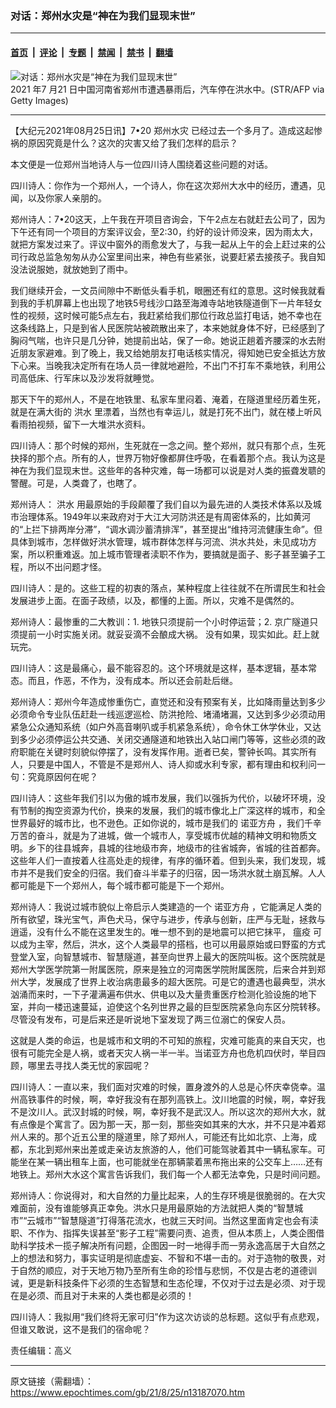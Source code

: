 ### 对话：郑州水灾是“神在为我们显现末世”

---

#### [首页](../../../..?n13187070) &nbsp;|&nbsp; [评论](../../../../../epoch-comment?n13187070) &nbsp;|&nbsp; [专题](../../../../../epoch-special?n13187070) &nbsp;|&nbsp; [禁闻](../../../../../epoch-news?n13187070) &nbsp;|&nbsp; [禁书](../../../../../books?n13187070) &nbsp;|&nbsp; [翻墙](https://github.com/gfw-breaker/nogfw/blob/master/README.md?n13187070)


<div><img alt="对话：郑州水灾是“神在为我们显现末世”" class="attachment-djy_600_400 size-djy_600_400 wp-post-image" src="https://i.epochtimes.com/assets/uploads/2021/08/id13187167-GettyImages-1234087498-1-.jpeg"/>
<div class="caption">
 2021 年7 月21 日中国河南省郑州市遭遇暴雨后，汽车停在洪水中。(STR/AFP via Getty Images)
</div></div><hr/><div class="post_content" id="artbody" itemprop="articleBody">
 <!-- article content begin -->
 <p>
  【大纪元2021年08月25日讯】7•20
  <ok href="https://www.epochtimes.com/gb/tag/%E9%83%91%E5%B7%9E%E6%B0%B4%E7%81%BE.html">
   郑州水灾
  </ok>
  已经过去一个多月了。造成这起惨祸的原因究竟是什么？这次的灾害又给了我们怎样的启示？
 </p>
 <p>
  本文便是一位郑州当地诗人与一位四川诗人围绕着这些问题的对话。
 </p>
 <p>
  四川诗人：你作为一个郑州人，一个诗人，你在这次郑州大水中的经历，遭遇，见闻，以及你家人亲朋的。
 </p>
 <p>
  郑州诗人：7•20这天，上午我在开项目咨询会，下午2点左右就赶去公司了，因为下午还有同一个项目的方案评议会，至2:30，约好的设计师没来，因为雨太大，就把方案发过来了。评议中窗外的雨愈发大了，与我一起从上午的会上赶过来的公司行政总监急匆匆从办公室里间出来，神色有些紧张，说要赶紧去接孩子。我自知没法说服她，就放她到了雨中。
 </p>
 <p>
  我们继续开会，一文员间隙中不断低头看手机，眼圈还有红的意思。这时候我就看到我的手机屏幕上也出现了地铁5号线沙口路至海滩寺站地铁隧道倒下一片年轻女性的视频，这时候可能5点左右，我赶紧给我们那位行政总监打电话，她不幸也在这条线路上，只是到省人民医院站被疏散出来了，本来她就身体不好，已经感到了胸闷气喘，也许只是几分钟，她提前出站，保了一命。她说正趟着齐腰深的水去附近朋友家避难。到了晚上，我又给她朋友打电话核实情况，得知她已安全抵达方放下心来。当晚我决定所有在场人员一律就地避险，不出门不打车不乘地铁，利用公司高低床、行军床以及沙发将就睡觉。
 </p>
 <p>
  那天下午的郑州人，不是在地铁里、私家车里闷着、淹着，在隧道里经历着生死，就是在满大街的
  <ok href="https://www.epochtimes.com/gb/tag/%E6%B4%AA%E6%B0%B4.html">
   洪水
  </ok>
  里漂着，当然也有幸运儿，就是打死不出门，就在楼上听风看雨拍视频，留下一大堆洪水资料。
 </p>
 <p>
  四川诗人：那个时候的郑州，生死就在一念之间。整个郑州，就只有那个点，生死抉择的那个点。所有的人，世界万物好像都屏住呼吸，在看着那个点。我认为这是神在为我们显现末世。这些年的各种灾难，每一场都可以说是对人类的振聋发聩的警醒。可是，人类聋了，也瞎了。
 </p>
 <p>
  郑州诗人：
  <ok href="https://www.epochtimes.com/gb/tag/%E6%B4%AA%E6%B0%B4.html">
   洪水
  </ok>
  用最原始的手段颠覆了我们自以为最先进的人类技术体系以及城市治理体系。1949年以来政府对于大江大河防洪还是有周密体系的，比如黄河的“上拦下排两岸分滞”，“调水调沙蓄清排浑”，甚至提出“维持河流健康生命”。但具体到城市，怎样做好洪水管理，城市群体怎样与河流、洪水共处，未见成功方案，所以积重难返。加上城市管理者渎职不作为，要搞就是面子、影子甚至骗子工程，所以不出问题才怪。
 </p>
 <p>
  四川诗人：是的。这些工程的初衷的落点，某种程度上往往就不在所谓民生和社会发展进步上面。在面子政绩，以及，都懂的上面。所以，灾难不是偶然的。
 </p>
 <p>
  郑州诗人：最惨重的二大教训：1. 地铁只须提前一个小时停运营；2. 京广隧道只须提前一小时实施关闭。就妥妥滴不会酿成大祸。 没有如果，现实如此。赶上就玩完。
 </p>
 <p>
  四川诗人：这是最痛心，最不能容忍的。这个环境就是这样，基本逻辑，基本常态。而且，作恶，不作为，没有成本。所以还会前赴后继。
 </p>
 <p>
  郑州诗人：郑州今年造成惨重伤亡，直觉还和没有预案有关，比如降雨量达到多少必须命令专业队伍赶赴一线巡逻巡检、防洪抢险、堵涌堵漏，又达到多少必须动用紧急公众通知系统（如户外高音喇叭或手机紧急系统），命令休工休学休业，又达到多少必须停运公共交通、关闭交通隧道和地铁出入站口闸门等等，这些必须的政府职能在关键时刻貌似停摆了，没有发挥作用。逝者已矣，警钟长鸣。其实所有人，只要是中国人，不管是不是郑州人、诗人抑或水利专家，都有理由和权利问一句：究竟原因何在呢？
 </p>
 <p>
  四川诗人：这些年我们引以为傲的城市发展，我们以强拆为代价，以破坏环境，没有节制的掏空资源为代价，换来的发展，我们的城市像北上广深这样的城市，和全世界最好的城市比，也不逊色。正如你说的，城市是我们的
  <ok href="https://www.epochtimes.com/gb/tag/%E8%AF%BA%E4%BA%9A%E6%96%B9%E8%88%9F.html">
   诺亚方舟
  </ok>
  ，我们千辛万苦的奋斗，就是为了进城，做一个城市人，享受城市优越的精神文明和物质文明。乡下的往县城奔，县城的往地级市奔，地级市的往省城奔，省城的往首都奔。这些年人们一直按着人往高处走的规律，有序的循环着。但到头来，我们发现，城市并不是我们安全的归宿。我们奋斗半辈子的归宿，因一场洪水就土崩瓦解。人人都可能是下一个郑州人，每个城市都可能是下一个郑州。
 </p>
 <p>
  郑州诗人：我说过城市貌似上帝启示人类建造的一个
  <ok href="https://www.epochtimes.com/gb/tag/%E8%AF%BA%E4%BA%9A%E6%96%B9%E8%88%9F.html">
   诺亚方舟
  </ok>
  ，它能满足人类的所有欲望，珠光宝气，声色犬马，保守与进步，传承与创新，庄严与无耻，拯救与逍遥，没有什么不能在这里发生的。唯一想不到的是地震可以把它抹平，
  <ok href="https://www.epochtimes.com/gb/tag/%E7%98%9F%E7%96%AB.html">
   瘟疫
  </ok>
  可以成为主宰，然后，洪水，这个人类最早的搭档，也可以用最原始或曰野蛮的方式登堂入室，向智慧城市、智慧隧道，甚至向世界上最大的医院叫板。这个医院就是郑州大学医学院第一附属医院，原来是独立的河南医学院附属医院，后来合并到郑州大学，发展成了世界上收治病患最多的超大医院。可是它的遭遇也最典型，洪水汹涌而来时，一下子灌满遍布供水、供电以及大量贵重医疗检测化验设施的地下室，并向一楼迅速蔓延，迫使这个名列世界之最的巨型医院紧急向东区分院转移。尽管没有发布，可是后来还是听说地下室发现了两三位溺亡的保安人员。
 </p>
 <p>
  这就是人类的命运，也是城市和文明的不可知的旅程，灾难可能真的来自天灾，也很有可能完全是人祸，或者天灾人祸一半一半。当诺亚方舟也危机四伏时，举目四顾，哪里去寻找人类无忧的家园呢？
 </p>
 <p>
  四川诗人：一直以来，我们面对灾难的时候，置身渡外的人总是心怀庆幸侥幸。温州高铁事件的时候，啊，幸好我没有在那列高铁上。汶川地震的时候，啊，幸好我不是汶川人。武汉封城的时候，啊，幸好我不是武汉人。所以这次的郑州大水，就有点像是个寓言了。因为那一天，那一刻，那些突如其来的大水，并不只是冲着郑州人来的。那个近五公里的隧道里，除了郑州人，可能还有比如北京、上海，成都，东北到郑州来出差或走亲访友旅游的人，他们可能驾驶着其中一辆私家车。可能坐在某一辆出租车上面，也可能就坐在那辆蒙着黑布拖出来的公交车上……还有地铁上。郑州大水这个寓言告诉我们，我们每一个人都无法幸免，只是时间问题。
 </p>
 <p>
  郑州诗人：你说得对，和大自然的力量比起来，人的生存环境是很脆弱的。在大灾难面前，没有谁能够真正幸免。洪水只是用最原始的方法就把人类的“智慧城市”“云城市”“智慧隧道”打得落花流水，也就三天时间。当然这里面肯定也会有渎职、不作为、指挥失误甚至“影子工程”需要问责、追责，但从本质上，人类企图借助科学技术一揽子解决所有问题，企图因一时一地得手而一劳永逸高居于大自然之上的想法和努力，事实证明是彻底虚妄、不智和不堪一击的。对于造物的敬畏，对于自然的顺应，对于天地万物乃至所有生命的珍惜与悲悯，不仅是古老的道德训诫，更是新科技条件下必须的生态智慧和生态伦理，不仅对于过去是必须、对于现在是必须、而且对于未来的人类也都是必须的！
 </p>
 <p>
  四川诗人：我拟用“我们终将无家可归”作为这次访谈的总标题。这似乎有点悲观，但谁又敢说，这不是我们的宿命呢？
 </p>
 <p>
  责任编辑：高义
 </p>
 <!-- article content end -->
 <div id="below_article_ad">
 </div>
</div>


---

原文链接（需翻墙）：https://www.epochtimes.com/gb/21/8/25/n13187070.htm